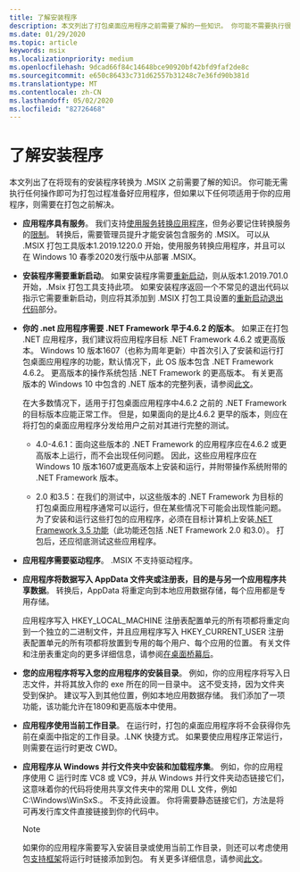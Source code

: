 ```yaml
---
title: 了解安装程序
description: 本文列出了打包桌面应用程序之前需要了解的一些知识。 你可能不需要执行很多操作即可使应用为打包过程做好准备。
ms.date: 01/29/2020
ms.topic: article
keywords: msix
ms.localizationpriority: medium
ms.openlocfilehash: 9dcad66f84c14648bce90920bf42bfd9faf2de8c
ms.sourcegitcommit: e650c86433c731d62557b31248c7e36fd90b381d
ms.translationtype: MT
ms.contentlocale: zh-CN
ms.lasthandoff: 05/02/2020
ms.locfileid: "82726468"
---
```

# <a name="know-your-installer"></a>了解安装程序

本文列出了在将现有的安装程序转换为 .MSIX 之前需要了解的知识。 你可能无需执行任何操作即可为打包过程准备好应用程序，但如果以下任何项适用于你的应用程序，则需要在打包之前解决。

+ __应用程序具有服务__。 我们支持[使用服务转换应用程序](convert-an-installer-with-services.md)，但务必要记住转换服务的[限制](convert-an-installer-with-services.md#known-limitations)。 转换后，需要管理员提升才能安装包含服务的 .MSIX。 可以从 .MSIX 打包工具版本1.2019.1220.0 开始，使用服务转换应用程序，并且可以在 Windows 10 春季2020发行版中从部署 .MSIX。

+ __安装程序需要重新启动__。 如果安装程序需要[重新启动](support-restart.md)，则从版本1.2019.701.0 开始，.Msix 打包工具支持此项。 如果安装程序返回一个不常见的退出代码以指示它需要重新启动，则应将其添加到 .MSIX 打包工具设置的[重新启动退出代码](tool-best-practices.md#other-settings)部分。 

+ __你的 .net 应用程序需要 .NET Framework 早于4.6.2 的版本__。 如果正在打包 .NET 应用程序，我们建议将应用程序目标 .NET Framework 4.6.2 或更高版本。 Windows 10 版本1607（也称为周年更新）中首次引入了安装和运行打包桌面应用程序的功能，默认情况下，此 OS 版本包含 .NET Framework 4.6.2。 更高版本的操作系统包括 .NET Framework 的更高版本。 有关更高版本的 Windows 10 中包含的 .NET 版本的完整列表，请参阅[此文](https://docs.microsoft.com/dotnet/framework/migration-guide/versions-and-dependencies)。

  在大多数情况下，适用于打包桌面应用程序中4.6.2 之前的 .NET Framework 的目标版本应能正常工作。 但是，如果面向的是比4.6.2 更早的版本，则应在将打包的桌面应用程序分发给用户之前对其进行完整的测试。

  + 4.0-4.6.1：面向这些版本的 .NET Framework 的应用程序应在4.6.2 或更高版本上运行，而不会出现任何问题。 因此，这些应用程序应在 Windows 10 版本1607或更高版本上安装和运行，并附带操作系统附带的 .NET Framework 版本。

  + 2.0 和3.5：在我们的测试中，以这些版本的 .NET Framework 为目标的打包桌面应用程序通常可以运行，但在某些情况下可能会出现性能问题。 为了安装和运行这些打包的应用程序，必须在目标计算机上安装[.NET Framework 3.5 功能](https://docs.microsoft.com/dotnet/framework/install/dotnet-35-windows-10)（此功能还包括 .NET Framework 2.0 和3.0）。 打包后，还应彻底测试这些应用程序。

+ __应用程序需要驱动程序__。 .MSIX 不支持驱动程序。 

+ __应用程序将数据写入 AppData 文件夹或注册表，目的是与另一个应用程序共享数据__。 转换后，AppData 将重定向到本地应用数据存储，每个应用都是专用存储。

  应用程序写入 HKEY_LOCAL_MACHINE 注册表配置单元的所有项都将重定向到一个独立的二进制文件，并且应用程序写入 HKEY_CURRENT_USER 注册表配置单元的所有项都将放置到专用的每个用户、每个应用的位置。 有关文件和注册表重定向的更多详细信息，请参阅[在桌面桥幕后](../desktop/desktop-to-uwp-behind-the-scenes.md)。 

 + __您的应用程序将写入您的应用程序的安装目录__。 例如，你的应用程序将写入日志文件，并将其放入你的 exe 所在的同一目录中。 这不受支持，因为文件夹受到保护。 建议写入到其他位置，例如本地应用数据存储。 我们添加了一项功能，该功能允许在1809和更高版本中使用。

+ __应用程序使用当前工作目录__。 在运行时，打包的桌面应用程序将不会获得你先前在桌面中指定的工作目录。.LNK 快捷方式。 如果要使应用程序正常运行，则需要在运行时更改 CWD。

+ __应用程序从 Windows 并行文件夹中安装和加载程序集__。 例如，你的应用程序使用 C 运行时库 VC8 或 VC9，并从 Windows 并行文件夹动态链接它们，这意味着你的代码将使用共享文件夹中的常用 DLL 文件，例如 C:\Windows\WinSxS.。 不支持此设置。 你将需要静态链接它们，方法是将可再发行库文件直接链接到你的代码中。 

  > [!NOTE]
  > 如果你的应用程序需要写入安装目录或使用当前工作目录，则还可以考虑使用包[支持框架](https://github.com/microsoft/MSIX-PackageSupportFramework)将运行时链接添加到包。 有关更多详细信息，请参阅[此文](../psf/package-support-framework.md)。  
